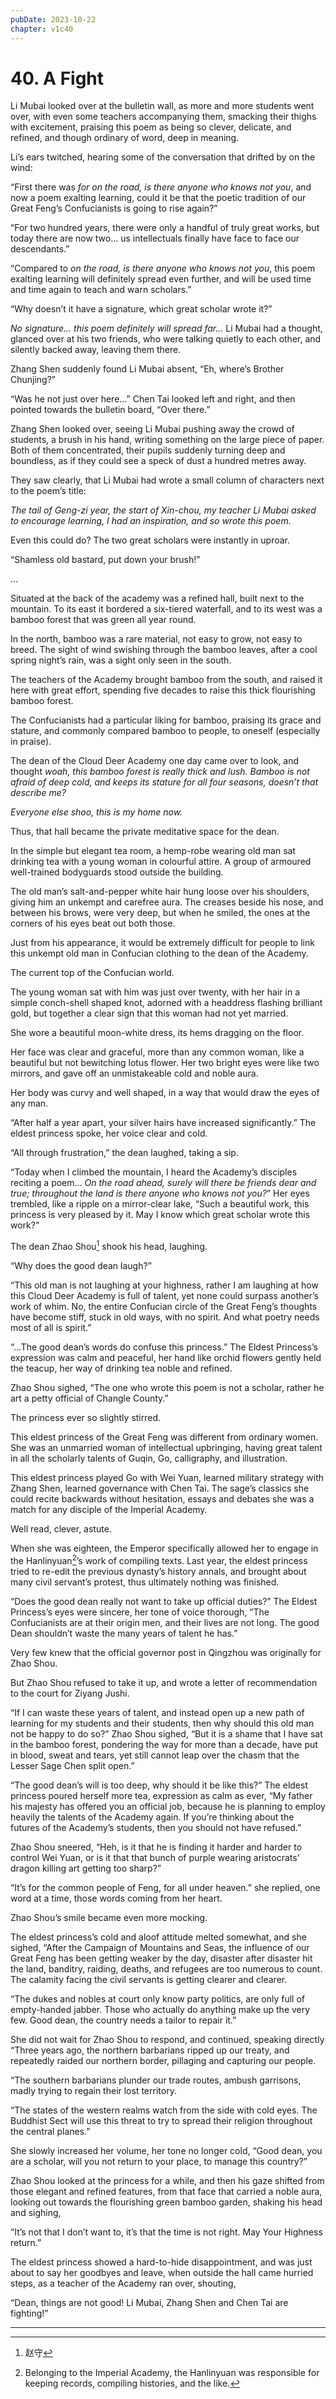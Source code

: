 ```yaml
---
pubDate: 2023-10-22
chapter: v1c40
---
```


# 40. A Fight

Li Mubai looked over at the bulletin wall, as more and more students went over, with even some teachers accompanying them, smacking their thighs with excitement, praising this poem as being so clever, delicate, and refined, and though ordinary of word, deep in meaning.

Li’s ears twitched, hearing some of the conversation that drifted by on the wind:

“First there was *for on the road, is there anyone who knows not you*, and now a poem exalting learning, could it be that the poetic tradition of our Great Feng’s Confucianists is going to rise again?”

“For two hundred years, there were only a handful of truly great works, but today there are now two… us intellectuals finally have face to face our descendants.”

“Compared to *on the road, is there anyone who knows not you*, this poem exalting learning will definitely spread even further, and will be used time and time again to teach and warn scholars.”

“Why doesn’t it have a signature, which great scholar wrote it?”

*No signature… this poem definitely will spread far…* Li Mubai had a thought, glanced over at his two friends, who were talking quietly to each other, and silently backed away, leaving them there.

Zhang Shen suddenly found Li Mubai absent, “Eh, where’s Brother Chunjing?”

“Was he not just over here…” Chen Tai looked left and right, and then pointed towards the bulletin board, “Over there.”

Zhang Shen looked over, seeing Li Mubai pushing away the crowd of students, a brush in his hand, writing something on the large piece of paper. Both of them concentrated, their pupils suddenly turning deep and boundless, as if they could see a speck of dust a hundred metres away.

They saw clearly, that Li Mubai had wrote a small column of characters next to the poem’s title:

*The tail of Geng-zi year, the start of Xin-chou, my teacher Li Mubai asked to encourage learning, I had an inspiration, and so wrote this poem.*

Even this could do? The two great scholars were instantly in uproar.

“Shamless old bastard, put down your brush!”

…

Situated at the back of the academy was a refined hall, built next to the mountain. To its east it bordered a six-tiered waterfall, and to its west was a bamboo forest that was green all year round.

In the north, bamboo was a rare material, not easy to grow, not easy to breed. The sight of wind swishing through the bamboo leaves, after a cool spring night’s rain, was a sight only seen in the south. 

The teachers of the Academy brought bamboo from the south, and raised it here with great effort, spending five decades to raise this thick flourishing bamboo forest. 

The Confucianists had a particular liking for bamboo, praising its grace and stature, and commonly compared bamboo to people, to oneself (especially in praise). 

The dean of the Cloud Deer Academy one day came over to look, and thought *woah, this bamboo forest is really thick and lush. Bamboo is not afraid of deep cold, and keeps its stature for all four seasons, doesn’t that describe me?*

*Everyone else shoo, this is my home now.*

Thus, that hall became the private meditative space for the dean. 

In the simple but elegant tea room, a hemp-robe wearing old man sat drinking tea with a young woman in colourful attire. A group of armoured well-trained bodyguards stood outside the building.

The old man’s salt-and-pepper white hair hung loose over his shoulders, giving him an unkempt and carefree aura. The creases beside his nose, and between his brows, were very deep, but when he smiled, the ones at the corners of his eyes beat out both those.

Just from his appearance, it would be extremely difficult for people to link this unkempt old man in Confucian clothing to the dean of the Academy.

The current top of the Confucian world.

The young woman sat with him was just over twenty, with her hair in a simple conch-shell shaped knot, adorned with a headdress flashing brilliant gold, but together a clear sign that this woman had not yet married.

She wore a beautiful moon-white dress, its hems dragging on the floor.

Her face was clear and graceful, more than any common woman, like a beautiful but not bewitching lotus flower. Her two bright eyes were like two mirrors, and gave off an unmistakeable cold and noble aura. 

Her body was curvy and well shaped, in a way that would draw the eyes of any man.

“After half a year apart, your silver hairs have increased significantly.” The eldest princess spoke, her voice clear and cold. 

“All through frustration,” the dean laughed, taking a sip. 

“Today when I climbed the mountain, I heard the Academy’s disciples reciting a poem… *On the road ahead, surely will there be friends dear and true; throughout the land is there anyone who knows not you?*” Her eyes trembled, like a ripple on a mirror-clear lake, “Such a beautiful work, this princess is very pleased by it. May I know which great scholar wrote this work?”

The dean Zhao Shou[^1] shook his head, laughing.

“Why does the good dean laugh?”

“This old man is not laughing at your highness, rather I am laughing at how this Cloud Deer Academy is full of talent, yet none could surpass another’s work of whim. No, the entire Confucian circle of the Great Feng’s thoughts have become stiff, stuck in old ways, with no spirit. And what poetry needs most of all is spirit.”

“…The good dean’s words do confuse this princess.” The Eldest Princess’s expression was calm and peaceful, her hand like orchid flowers gently held the teacup, her way of drinking tea noble and refined.

Zhao Shou sighed, “The one who wrote this poem is not a scholar, rather he art a petty official of Changle County.”

The princess ever so slightly stirred.

This eldest princess of the Great Feng was different from ordinary women. She was an unmarried woman of intellectual upbringing, having great talent in all the scholarly talents of Guqin, Go, calligraphy, and illustration.

This eldest princess played Go with Wei Yuan, learned military strategy with Zhang Shen, learned governance with Chen Tai. The sage’s classics she could recite backwards without hesitation, essays and debates she was a match for any disciple of the Imperial Academy.

Well read, clever, astute.

When she was eighteen, the Emperor specifically allowed her to engage in the Hanlinyuan[^2]’s work of compiling texts. Last year, the eldest princess tried to re-edit the previous dynasty’s history annals, and brought about many civil servant’s protest, thus ultimately nothing was finished.

“Does the good dean really not want to take up official duties?” The Eldest Princess’s eyes were sincere, her tone of voice thorough, “The Confucianists are at their origin men, and their lives are not long. The good Dean shouldn’t waste the many years of talent he has.”

Very few knew that the official governor post in Qingzhou was originally for Zhao Shou.

But Zhao Shou refused to take it up, and wrote a letter of recommendation to the court for Ziyang Jushi.

“If I can waste these years of talent, and instead open up a new path of learning for my students and their students, then why should this old man not be happy to do so?” Zhao Shou sighed, “But it is a shame that I have sat in the bamboo forest, pondering the way for more than a decade, have put in blood, sweat and tears, yet still cannot leap over the chasm that the Lesser Sage Chen split open.”

“The good dean’s will is too deep, why should it be like this?” The eldest princess poured herself more tea, expression as calm as ever, “My father his majesty has offered you an official job, because he is planning to employ heavily the talents of the Academy again. If you’re thinking about the futures of the Academy’s students, then you should not have refused.”

Zhao Shou sneered, “Heh, is it that he is finding it harder and harder to control Wei Yuan, or is it that that bunch of purple wearing aristocrats’ dragon killing art getting too sharp?”

“It’s for the common people of Feng, for all under heaven.” she replied, one word at a time, those words coming from her heart.

Zhao Shou’s smile became even more mocking.

The eldest princess’s cold and aloof attitude melted somewhat, and she sighed, “After the Campaign of Mountains and Seas, the influence of our Great Feng has been getting weaker by the day, disaster after disaster hit the land, banditry, raiding, deaths, and refugees are too numerous to count. The calamity facing the civil servants is getting clearer and clearer.

“The dukes and nobles at court only know party politics, are only full of empty-handed jabber. Those who actually do anything make up the very few. Good dean, the country needs a tailor to repair it.”

She did not wait for Zhao Shou to respond, and continued, speaking directly “Three years ago, the northern barbarians ripped up our treaty, and repeatedly raided our northern border, pillaging and capturing our people.

“The southern barbarians plunder our trade routes, ambush garrisons, madly trying to regain their lost territory.

“The states of the western realms watch from the side with cold eyes. The Buddhist Sect will use this threat to try to spread their religion throughout the central planes.”

She slowly increased her volume, her tone no longer cold, “Good dean, you are a scholar, will you not return to your place, to manage this country?”

Zhao Shou looked at the princess for a while, and then his gaze shifted from those elegant and refined features, from that face that carried a noble aura, looking out towards the flourishing green bamboo garden, shaking his head and sighing,

“It’s not that I don’t want to, it’s that the time is not right. May Your Highness return.”

The eldest princess showed a hard-to-hide disappointment, and was just about to say her goodbyes and leave, when outside the hall came hurried steps, as a teacher of the Academy ran over, shouting, 

“Dean, things are not good! Li Mubai, Zhang Shen and Chen Tai are fighting!”

---

[^1]: 赵守    
[^2]: Belonging to the Imperial Academy, the Hanlinyuan was responsible for keeping records, compiling histories, and the like.    
    